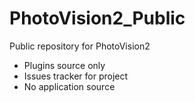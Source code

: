 # PhotoVision2_Public

Public repository for PhotoVision2

 - Plugins source only
 - Issues tracker for project
 - No application source

